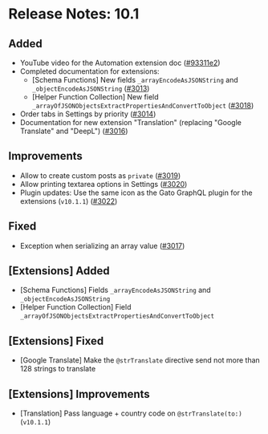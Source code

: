 # Release Notes: 10.1

## Added

- YouTube video for the Automation extension doc ([#93311e2](https://github.com/GatoGraphQL/GatoGraphQL/commit/93311e28ead43b18d4e18e1d19e3e0602de176af))
- Completed documentation for extensions:
  - [Schema Functions] New fields `_arrayEncodeAsJSONString` and `_objectEncodeAsJSONString` ([#3013](https://github.com/GatoGraphQL/GatoGraphQL/pull/3013))
  - [Helper Function Collection] New field `_arrayOfJSONObjectsExtractPropertiesAndConvertToObject` ([#3018](https://github.com/GatoGraphQL/GatoGraphQL/pull/3018))
- Order tabs in Settings by priority ([#3014](https://github.com/GatoGraphQL/GatoGraphQL/pull/3014))
- Documentation for new extension "Translation" (replacing "Google Translate" and "DeepL") ([#3016](https://github.com/GatoGraphQL/GatoGraphQL/pull/3016))

## Improvements

- Allow to create custom posts as `private` ([#3019](https://github.com/GatoGraphQL/GatoGraphQL/pull/3019))
- Allow printing textarea options in Settings ([#3020](https://github.com/GatoGraphQL/GatoGraphQL/pull/3020))
- Plugin updates: Use the same icon as the Gato GraphQL plugin for the extensions (`v10.1.1`) ([#3022](https://github.com/GatoGraphQL/GatoGraphQL/pull/3022))

## Fixed

- Exception when serializing an array value ([#3017](https://github.com/GatoGraphQL/GatoGraphQL/pull/3017))

## [Extensions] Added

- [Schema Functions] Fields `_arrayEncodeAsJSONString` and `_objectEncodeAsJSONString`
- [Helper Function Collection] Field `_arrayOfJSONObjectsExtractPropertiesAndConvertToObject`

## [Extensions] Fixed

- [Google Translate] Make the `@strTranslate` directive send not more than 128 strings to translate

## [Extensions] Improvements

- [Translation] Pass language + country code on `@strTranslate(to:)` (`v10.1.1`)
